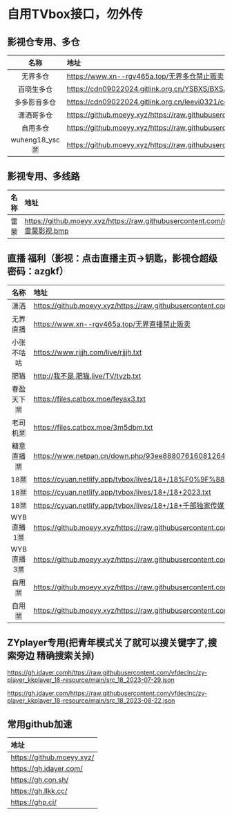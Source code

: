 # 自用TVbox接口，勿外传
## 影视仓专用、多仓
| 名称 | 地址 |
| :---: | :--- | 
| 无界多仓 | https://www.xn--rgv465a.top/无界多仓禁止贩卖|
| 百晓生多仓 | https://cdn09022024.gitlink.org.cn/YSBXS/BXSJK/raw/branch/master/DC.json |
| 多多影音多仓 | https://cdn09022024.gitlink.org.cn/leevi0321/cool/raw/branch/main/room.json|
| 潇洒哥多仓 | https://github.moeyy.xyz/https://raw.githubusercontent.com/PizazzGY/TVBox_warehouse/main/warehouse.txt|
| 自用多仓 | https://github.moeyy.xyz/https://raw.githubusercontent.com/8qNvKr/188/main/DCys.json |
| wuheng18_ysc🈲 | https://github.moeyy.xyz/https://raw.githubusercontent.com/hd9211/Tvbox1/main/wuheng18_ysc.json |
## 影视专用、多线路
| 名称 | 地址 |
| :---: | :--- | 
| 雷蒙 | https://github.moeyy.xyz/https://raw.githubusercontent.com/n3rddd/N3RD/master/JN/雷蒙影视.bmp|
## 直播 福利（影视：点击直播主页→钥匙，影视仓超级密码：azgkf）
| 名称 | 地址 | 
| :---: | :--- | 
| 潇洒 | https://github.moeyy.xyz/https://raw.githubusercontent.com/PizazzGY/TVBox/main/live.txt |
| 无界直播 | https://www.xn--rgv465a.top/无界直播禁止贩卖|
| 小张不咕咕 | https://www.rjjjh.com/live/rjjjh.txt |
| 肥猫 | http://我不是.肥猫.live/TV/tvzb.txt | 
| 春盈天下🈲| https://files.catbox.moe/feyax3.txt | 
| 老司机🈲 | https://files.catbox.moe/3m5dbm.txt |
| 糖意直播🈲 | https://www.netpan.cn/down.php/93ee8880761608126469a9b65f81f5df.txt |
| 18🈲 | https://cyuan.netlify.app/tvbox/lives/18+/18%F0%9F%88%B2%EF%B8%8F.txt |
| 18🈲 | https://cyuan.netlify.app/tvbox/lives/18+/18+2023.txt |
| 18🈲 | https://cyuan.netlify.app/tvbox/lives/18+/18+千部独家传媒无水印来袭tvlist.txt |
| WYB直播1🈲 | https://github.moeyy.xyz/https://raw.githubusercontent.com/hjpwyb/WYB/main/data/test/tv1.txt |
| WYB直播3🈲 | https://github.moeyy.xyz/https://raw.githubusercontent.com/hjpwyb/WYB/main/data/test/tv3.txt |
| 自用🈲 | https://github.moeyy.xyz/https://raw.githubusercontent.com/8qNvKr/188/main/FLZB.txt|
| 自用🈲 | https://github.moeyy.xyz/https://raw.githubusercontent.com/8qNvKr/188/main/FLZB2.txt|

## ZYplayer专用(把青年模式关了就可以搜关键字了,搜索旁边 精确搜索关掉)

https://gh.idayer.comh/ttps://raw.githubusercontent.com/vfdeclnc/zy-player_kkplayer_18-resource/main/src_18_2023-07-29.json

https://gh.idayer.com/https://raw.githubusercontent.com/vfdeclnc/zy-player_kkplayer_18-resource/main/src_18_2023-08-22.json

## 常用github加速
| 地址 | 
| :--- | 
| https://github.moeyy.xyz/ |
| https://gh.idayer.com/ |
| https://gh.con.sh/ |
| https://gh.llkk.cc/ |
| https://ghp.ci/ |
